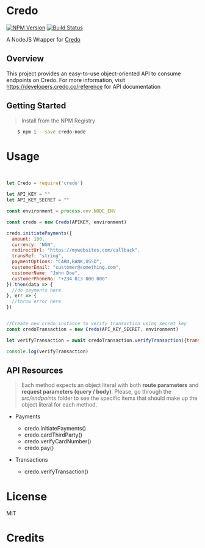 # Credo

[![NPM Version][npm-image]][npm-url]
[![Build Status][travis-image]][travis-url]

A NodeJS Wrapper for [Credo](https://www.credo.com)

## Overview

This project provides an easy-to-use object-oriented API to consume endpoints on Credo. For more information, visit https://developers.credo.co/reference for API documentation

## Getting Started

>Install from the NPM Registry
```bash
	$ npm i --save credo-node
```

# Usage

```js


let Credo = require('credo')

let API_KEY = ""
let API_KEY_SECRET = ""

const environment = process.env.NODE_ENV

const credo = new Credo(APIKEY, environment)

credo.initiatePayments({
  amount: 100,
  currency: "NGN",
  redirectUrl: "https://mywebsites.com/callback",
  transRef: "string",
  paymentOptions: "CARD,BANK,USSD",
  customerEmail: "customer@something.com",
  customerName: "John Doe",
  customerPhoneNo: "+234 813 000 000"
}).then(data => {
  //do payments here
}, err => {
  //throw error here
})


//Create new credo instance to verify transaction using secret key
const credoTransaction = new Credo(API_KEY_SECRET, environment)

let verifyTransaction = await credoTransaction.verifyTransaction({transReference: "ref:11111"})

console.log(verifyTransaction)


```

## API Resources

>Each method expects an object literal with both **route parameters** and **request parameters (query / body)**. Please, go through the _src/endpoints_ folder to see the specific items that should make up the object literal for each method.

- Payments
  - credo.initiatePayments()
  - credo.cardThirdParty()
  - credo.verifyCardNumber()
  - credo.pay()

- Transactions
  - credo.verifyTransaction()


# License

MIT

# Credits


[npm-image]: https://img.shields.io/npm/v/paystack-node.svg?style=flat-square
[npm-url]: https://www.npmjs.com/package/credo-node

[travis-image]: https://img.shields.io/travis/stitchng/paystack/master.svg?style=flat-square
[travis-url]: https://travis-ci.org/github/Moses-Bassey/Credo-node